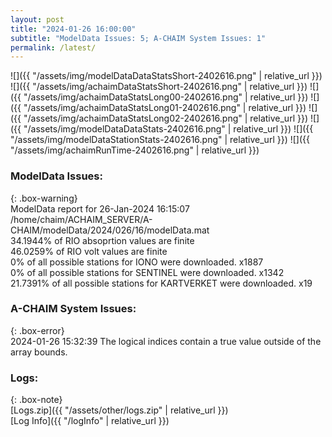 ```yaml
---
layout: post
title: "2024-01-26 16:00:00"
subtitle: "ModelData Issues: 5; A-CHAIM System Issues: 1"
permalink: /latest/
---
```


![]({{ "/assets/img/modelDataDataStatsShort-2402616.png" | relative_url }})
![]({{ "/assets/img/achaimDataStatsShort-2402616.png" | relative_url }})
![]({{ "/assets/img/achaimDataStatsLong00-2402616.png" | relative_url }})
![]({{ "/assets/img/achaimDataStatsLong01-2402616.png" | relative_url }})
![]({{ "/assets/img/achaimDataStatsLong02-2402616.png" | relative_url }})
![]({{ "/assets/img/modelDataDataStats-2402616.png" | relative_url }})
![]({{ "/assets/img/modelDataStationStats-2402616.png" | relative_url }})
![]({{ "/assets/img/achaimRunTime-2402616.png" | relative_url }})


### ModelData Issues:  
  
{: .box-warning}  
 ModelData report for 26-Jan-2024 16:15:07   
 /home/chaim/ACHAIM_SERVER/A-CHAIM/modelData/2024/026/16/modelData.mat   
 34.1944% of RIO absoprtion values are finite   
 46.0259% of RIO volt values are finite   
 0% of all possible stations for IONO were downloaded. x1887   
 0% of all possible stations for SENTINEL were downloaded. x1342   
 21.7391% of all possible stations for KARTVERKET were downloaded. x19   
  
### A-CHAIM System Issues:  
  
{: .box-error}  
2024-01-26 15:32:39 The logical indices contain a true value outside of the array bounds.  

### Logs:  
  
{: .box-note}  
[Logs.zip]({{ "/assets/other/logs.zip" | relative_url }})  
[Log Info]({{ "/logInfo" | relative_url }})  
